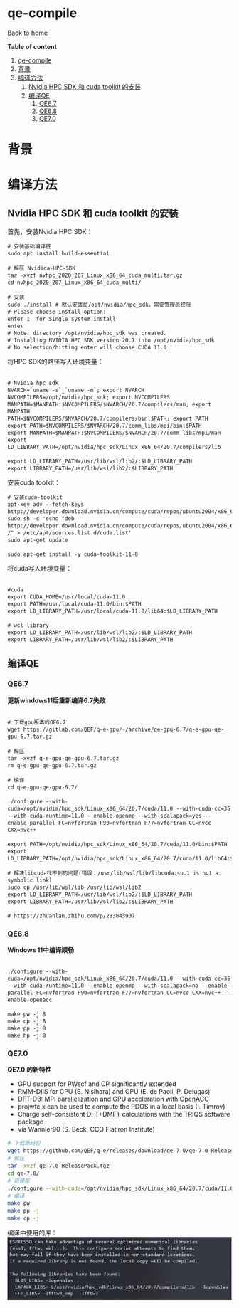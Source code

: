 # qe-compile

[Back to home](/readme.md)

**Table of content**
1. [qe-compile](#qe-compile)
2. [背景](#背景)
3. [编译方法](#编译方法)
   1. [Nvidia HPC SDK 和 cuda toolkit 的安装](#nvidia-hpc-sdk-和-cuda-toolkit-的安装)
   2. [编译QE](#编译qe)
      1. [QE6.7](#qe67)
      2. [QE6.8](#qe68)
      3. [QE7.0](#qe70)

# 背景

# 编译方法

## Nvidia HPC SDK 和 cuda toolkit 的安装

首先，安装Nvidia HPC SDK：

```shell
# 安装基础编译链
sudo apt install build-essential

# 解压 Nvidida-HPC-SDK
tar -xvzf nvhpc_2020_207_Linux_x86_64_cuda_multi.tar.gz
cd nvhpc_2020_207_Linux_x86_64_cuda_multi/

# 安装
sudo ./install # 默认安装在/opt/nvidia/hpc_sdk，需要管理员权限
# Please choose install option:
enter 1  for Single system install
enter
# Note: directory /opt/nvidia/hpc_sdk was created.
# Installing NVIDIA HPC SDK version 20.7 into /opt/nvidia/hpc_sdk
# No selection/hitting enter will choose CUDA 11.0
```

将HPC SDK的路径写入环境变量：

```shell

# Nvidia hpc sdk
NVARCH=`uname -s`_`uname -m`; export NVARCH
NVCOMPILERS=/opt/nvidia/hpc_sdk; export NVCOMPILERS
MANPATH=$MANPATH:$NVCOMPILERS/$NVARCH/20.7/compilers/man; export MANPATH
PATH=$NVCOMPILERS/$NVARCH/20.7/compilers/bin:$PATH; export PATH
export PATH=$NVCOMPILERS/$NVARCH/20.7/comm_libs/mpi/bin:$PATH
export MANPATH=$MANPATH:$NVCOMPILERS/$NVARCH/20.7/comm_libs/mpi/man
export LD_LIBRARY_PATH=/opt/nvidia/hpc_sdk/Linux_x86_64/20.7/compilers/lib

export LD_LIBRARY_PATH=/usr/lib/wsl/lib2/:$LD_LIBRARY_PATH
export LIBRARY_PATH=/usr/lib/wsl/lib2/:$LIBRARY_PATH

```

安装cuda toolkit：

```shell
# 安装cuda-toolkit
apt-key adv --fetch-keys http://developer.download.nvidia.cn/compute/cuda/repos/ubuntu2004/x86_64/7fa2af80.pub
sudo sh -c 'echo "deb http://developer.download.nvidia.cn/compute/cuda/repos/ubuntu2004/x86_64 /" > /etc/apt/sources.list.d/cuda.list'
sudo apt-get update

sudo apt-get install -y cuda-toolkit-11-0
```

将cuda写入环境变量：

```shell

#cuda
export CUDA_HOME=/usr/local/cuda-11.0
export PATH=/usr/local/cuda-11.0/bin:$PATH
export LD_LIBRARY_PATH=/usr/local/cuda-11.0/lib64:$LD_LIBRARY_PATH

# wsl library
export LD_LIBRARY_PATH=/usr/lib/wsl/lib2/:$LD_LIBRARY_PATH
export LIBRARY_PATH=/usr/lib/wsl/lib2/:$LIBRARY_PATH

```

## 编译QE

### QE6.7

**更新windows11后重新编译6.7失败**

```shell

# 下载gpu版本的QE6.7
wget https://gitlab.com/QEF/q-e-gpu/-/archive/qe-gpu-6.7/q-e-gpu-qe-gpu-6.7.tar.gz

# 解压
tar -xvzf q-e-gpu-qe-gpu-6.7.tar.gz
rm q-e-gpu-qe-gpu-6.7.tar.gz

# 编译
cd q-e-gpu-qe-gpu-6.7/

./configure --with-cuda=/opt/nvidia/hpc_sdk/Linux_x86_64/20.7/cuda/11.0 --with-cuda-cc=35 --with-cuda-runtime=11.0 --enable-openmp --with-scalapack=yes --enable-parallel FC=nvfortran F90=nvfortran F77=nvfortran CC=nvcc CXX=nvc++

export PATH=/opt/nvidia/hpc_sdk/Linux_x86_64/20.7/cuda/11.0/bin:$PATH
export LD_LIBRARY_PATH=/opt/nvidia/hpc_sdk/Linux_x86_64/20.7/cuda/11.0/lib64:$LD_LIBRARY_PATH

# 解决libcuda找不到的问题(错误：/usr/lib/wsl/lib/libcuda.so.1 is not a symbolic link)
sudo cp /usr/lib/wsl/lib /usr/lib/wsl/lib2 
export LD_LIBRARY_PATH=/usr/lib/wsl/lib2/:$LD_LIBRARY_PATH
export LIBRARY_PATH=/usr/lib/wsl/lib2/:$LIBRARY_PATH

# https://zhuanlan.zhihu.com/p/283043907

```

### QE6.8

**Windows 11中编译顺畅**

```shell

./configure --with-cuda=/opt/nvidia/hpc_sdk/Linux_x86_64/20.7/cuda/11.0 --with-cuda-cc=35 --with-cuda-runtime=11.0 --enable-openmp --with-scalapack=no --enable-parallel FC=nvfortran F90=nvfortran F77=nvfortran CC=nvcc CXX=nvc++ --enable-openacc

make pw -j 8
make cp -j 8
make pp -j 8
make hp -j 8
```

### QE7.0

**QE7.0 的新特性**

- GPU support for PWscf and CP significantly extended
- RMM-DIIS for CPU (S. Nisihara) and GPU (E. de Paoli, P. Delugas)
- DFT-D3: MPI parallelization and GPU acceleration with OpenACC
- projwfc.x can be used to compute the PDOS in a local basis (I. Timrov)
- Charge self-consistent DFT+DMFT calculations with the TRIQS software package
- via Wannier90 (S. Beck, CCQ Flatiron Institute)

```bash
# 下载源码包
wget https://github.com/QEF/q-e/releases/download/qe-7.0/qe-7.0-ReleasePack.tgz
# 解压
tar -xvzf qe-7.0-ReleasePack.tgz
cd qe-7.0/
# 链接库
./configure --with-cuda=/opt/nvidia/hpc_sdk/Linux_x86_64/20.7/cuda/11.0 --with-cuda-cc=35 --with-cuda-runtime=11.0 --with-scalapack=no --enable-openacc
# 编译
make pw
make pp -j
make cp -j
```

编译中使用的库：
![QE7.0编译中使用的库](../../attachments/2021-12-25-12-15-34.png)


